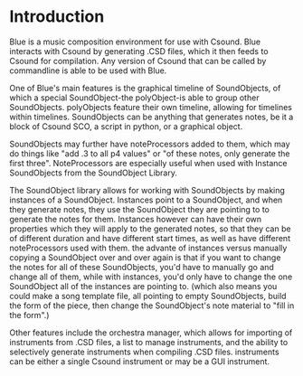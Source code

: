 # Introduction 

Blue is a music composition environment for use with Csound. Blue
interacts with Csound by generating .CSD files, which it then feeds to
Csound for compilation. Any version of Csound that can be called by
commandline is able to be used with Blue.

One of Blue's main features is the graphical timeline of SoundObjects,
of which a special SoundObject-the polyObject-is able to group other
SoundObjects. polyObjects feature their own timeline, allowing for
timelines within timelines. SoundObjects can be anything that generates
notes, be it a block of Csound SCO, a script in python, or a graphical
object.

SoundObjects may further have noteProcessors added to them, which may do
things like "add .3 to all p4 values" or "of these notes, only
generate the first three". NoteProcessors are especially useful when
used with Instance SoundObjects from the SoundObject Library.

The SoundObject library allows for working with SoundObjects by making
instances of a SoundObject. Instances point to a SoundObject, and when
they generate notes, they use the SoundObject they are pointing to to
generate the notes for them. Instances however can have their own
properties which they will apply to the generated notes, so that they
can be of different duration and have different start times, as well as
have different noteProcessors used with them. the advante of instances
versus manually copying a SoundObject over and over again is that if you
want to change the notes for all of these SoundObjects, you'd have to
manually go and change all of them, while with instances, you'd only
have to change the one SoundObject all of the instances are pointing to.
(which also means you could make a song template file, all pointing to
empty SoundObjects, build the form of the piece, then change the
SoundObject's note material to "fill in the form".)

Other features include the orchestra manager, which allows for importing
of instruments from .CSD files, a list to manage instruments, and the
ability to selectively generate instruments when compiling .CSD files.
instruments can be either a single Csound instrument or may be a GUI
instrument.

